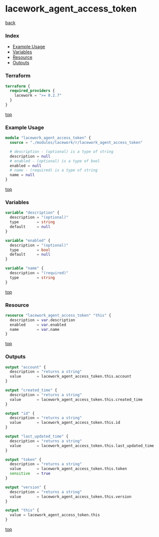 # lacework_agent_access_token

[back](../lacework.md)

### Index

- [Example Usage](#example-usage)
- [Variables](#variables)
- [Resource](#resource)
- [Outputs](#outputs)

### Terraform

```terraform
terraform {
  required_providers {
    lacework = ">= 0.2.7"
  }
}
```

[top](#index)

### Example Usage

```terraform
module "lacework_agent_access_token" {
  source = "./modules/lacework/r/lacework_agent_access_token"

  # description - (optional) is a type of string
  description = null
  # enabled - (optional) is a type of bool
  enabled = null
  # name - (required) is a type of string
  name = null
}
```

[top](#index)

### Variables

```terraform
variable "description" {
  description = "(optional)"
  type        = string
  default     = null
}

variable "enabled" {
  description = "(optional)"
  type        = bool
  default     = null
}

variable "name" {
  description = "(required)"
  type        = string
}
```

[top](#index)

### Resource

```terraform
resource "lacework_agent_access_token" "this" {
  description = var.description
  enabled     = var.enabled
  name        = var.name
}
```

[top](#index)

### Outputs

```terraform
output "account" {
  description = "returns a string"
  value       = lacework_agent_access_token.this.account
}

output "created_time" {
  description = "returns a string"
  value       = lacework_agent_access_token.this.created_time
}

output "id" {
  description = "returns a string"
  value       = lacework_agent_access_token.this.id
}

output "last_updated_time" {
  description = "returns a string"
  value       = lacework_agent_access_token.this.last_updated_time
}

output "token" {
  description = "returns a string"
  value       = lacework_agent_access_token.this.token
  sensitive   = true
}

output "version" {
  description = "returns a string"
  value       = lacework_agent_access_token.this.version
}

output "this" {
  value = lacework_agent_access_token.this
}
```

[top](#index)